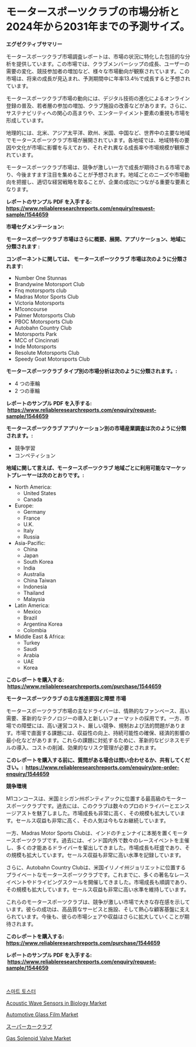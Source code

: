 <p><h1>モータースポーツクラブの市場分析と2024年から2031年までの予測サイズ。</h1></p><p><strong>エグゼクティブサマリー</strong></p>
<p><p>モータースポーツクラブ市場調査レポートは、市場の状況に特化した包括的な分析を提供しています。この市場では、クラブメンバーシップの成長、ユーザーの需要の変化、競技参加者の増加など、様々な市場動向が観察されています。この市場は、将来の成長が見込まれ、予測期間中に年率13.4％で成長すると予想されています。</p><p>モータースポーツクラブ市場の動向には、デジタル技術の進化によるオンライン登録の普及、若者層の参加の増加、クラブ施設の改善などがあります。さらに、サステナビリティへの関心の高まりや、エンターテイメント要素の重視も市場を形成しています。</p><p>地理的には、北米、アジア太平洋、欧州、米国、中国など、世界中の主要な地域でモータースポーツクラブ市場が展開されています。各地域では、地域特有の要因や文化が市場に影響を与えており、それぞれ異なる成長率や市場規模が観察されています。</p><p>モータースポーツクラブ市場は、競争が激しい一方で成長が期待される市場であり、今後ますます注目を集めることが予想されます。地域ごとのニーズや市場動向を把握し、適切な経営戦略を取ることが、企業の成功につながる重要な要素となります。</p></p>
<p><strong>レポートのサンプル PDF を入手する: <a href="https://www.reliableresearchreports.com/enquiry/request-sample/1544659">https://www.reliableresearchreports.com/enquiry/request-sample/1544659</a></strong></p>
<p><strong>市場セグメンテーション:</strong></p>
<p><strong> モータースポーツクラブ 市場はさらに概要、展開、アプリケーション、地域に分類されます :</strong></p>
<p><strong>コンポーネントに関しては、 モータースポーツクラブ 市場は次のように分類されます: &nbsp;</strong></p>
<p><ul><li>Number One Stunnas</li><li>Brandywine Motorsport Club</li><li>Fnq motorsports club</li><li>Madras Motor Sports Club</li><li>Victoria Motorsports</li><li>M1concourse</li><li>Palmer Motorsports Club</li><li>PBOC Motorsports Club</li><li>Autobahn Country Club</li><li>Motorsports Park</li><li>MCC of Cincinnati</li><li>Inde Motorsports</li><li>Resolute Motorsports Club</li><li>Speedy Goat Motorsports Club</li></ul></p>
<p><strong> モータースポーツクラブ タイプ別の市場分析は次のように分類されます。:</strong></p>
<p><ul><li>4 つの車輪</li><li>2 つの車輪</li></ul></p>
<p><strong>レポートのサンプル PDF を入手する: &nbsp;<a href="https://www.reliableresearchreports.com/enquiry/request-sample/1544659">https://www.reliableresearchreports.com/enquiry/request-sample/1544659</a></strong></p>
<p><strong> モータースポーツクラブ アプリケーション別の市場産業調査は次のように分類されます。:</strong></p>
<p><ul><li>競争学習</li><li>コンペティション</li></ul></p>
<p><strong>地域に関して言えば、モータースポーツクラブ 地域ごとに利用可能なマーケットプレーヤーは次のとおりです。:</strong></p>
<p><ul>
    <li>
        North America:
        <ul>
            <li>United States</li>
            <li>Canada</li>
        </ul>
    </li>
    <li>
        Europe:
        <ul>
            <li>Germany</li>
            <li>France</li>
            <li>U.K.</li>
            <li>Italy</li>
            <li>Russia</li>
        </ul>
    </li>
    <li>
        Asia-Pacific:
        <ul>
            <li>China</li>
            <li>Japan</li>
            <li>South Korea</li>
            <li>India</li>
            <li>Australia</li>
            <li>China Taiwan</li>
            <li>Indonesia</li>
            <li>Thailand</li>
            <li>Malaysia</li>
        </ul>
    </li>
    <li>
        Latin America:
        <ul>
            <li>Mexico</li>
            <li>Brazil</li>
            <li>Argentina Korea</li>
            <li>Colombia</li>
        </ul>
    </li>
    <li>
        Middle East & Africa:
        <ul>
            <li>Turkey</li>
            <li>Saudi</li>
            <li>Arabia</li>
            <li>UAE</li>
            <li>Korea</li>
        </ul>
    </li>
    </ul></p>
<p><strong>このレポートを購入する: &nbsp;<a href="https://www.reliableresearchreports.com/purchase/1544659">https://www.reliableresearchreports.com/purchase/1544659</a></strong></p>
<p><strong>モータースポーツクラブ の主な推進要因と障壁 市場</strong></p>
<p><p>モータースポーツクラブ市場の主なドライバーは、情熱的なファンベース、高い需要、革新的なテクノロジーの導入と新しいフォーマットの採用です。一方、市場での障壁には、高い運営コスト、厳しい競争、規制および法的問題があります。市場で直面する課題には、収益性の向上、持続可能性の確保、経済的影響の最小化などがあります。これらの課題に対処するために、革新的なビジネスモデルの導入、コストの削減、効果的なリスク管理が必要とされます。</p></p>
<p><strong>このレポートを購入する前に、質問がある場合は問い合わせるか、共有してください。:&nbsp; <a href="https://www.reliableresearchreports.com/enquiry/pre-order-enquiry/1544659">https://www.reliableresearchreports.com/enquiry/pre-order-enquiry/1544659</a></strong></p>
<p><strong>競争環境</strong></p>
<p><p>M1コンコースは、米国ミシガン州ポンティアックに位置する最高級のモータースポーツクラブです。過去には、このクラブは数々のプロのドライバーとエンスージアストを魅了しました。市場成長も非常に高く、その規模も拡大しています。セールス収益も非常に高く、その人気は今もなお継続しています。</p><p>一方、Madras Motor Sports Clubは、インドのチェンナイに本拠を置くモータースポーツクラブです。過去には、インド国内外で数々のレースイベントを主催し、多くの才能あるドライバーを輩出してきました。市場成長も旺盛であり、その規模も拡大しています。セールス収益も非常に高い水準を記録しています。</p><p>さらに、Autobahn Country Clubは、米国イリノイ州ジョリエットに位置するプライベートなモータースポーツクラブです。これまでに、多くの著名なレースイベントやドライビングスクールを開催してきました。市場成長も順調であり、その規模も拡大しています。セールス収益も非常に高い水準を維持しています。</p><p>これらのモータースポーツクラブは、競争が激しい市場で大きな存在感を示しています。彼らの成功は、高品質なサービスと施設、そして熱心な顧客基盤に支えられています。今後も、彼らの市場シェアや収益はさらに拡大していくことが期待されます。</p></p>
<p><strong>このレポートを購入する: &nbsp; <a href="https://www.reliableresearchreports.com/purchase/1544659">https://www.reliableresearchreports.com/purchase/1544659</a></strong></p>
<p><strong>レポートのサンプル PDF を入手する: &nbsp;<a href="https://www.reliableresearchreports.com/enquiry/request-sample/1544659">https://www.reliableresearchreports.com/enquiry/request-sample/1544659</a></strong><strong></strong></p>
<p>&nbsp;</p>
<p><p><a href="https://github.com/vsoq0zknh59/Market-Research-Report-List-1/blob/main/715071612576.md">스마트 토스터</a></p><p><a href="https://github.com/NorbertYates/Market-Research-Report-List-4/blob/main/acoustic-wave-sensors-in-biology-market.md">Acoustic Wave Sensors in Biology Market</a></p><p><a href="https://issuu.com/reportprime-2/docs/automotive-glass-film-market-size-2030.pptx">Automotive Glass Film Market</a></p><p><a href="https://github.com/MosesSpinka1914/Market-Research-Report-List-1/blob/main/974241713663.md">スーパーカークラブ</a></p><p><a href="https://view.publitas.com/reportprime-1/gas-solenoid-valve-market-research-report-forecasted-for-period-from-2024-2031-by-market-type-market-application-and-region/">Gas Solenoid Valve Market</a></p></p>
